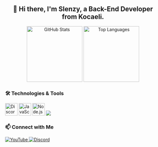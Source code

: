 <h2 align="center">👋 Hi there, I'm Slenzy, a Back-End Developer from Kocaeli.</h2>

<div align="center">
  <img src="https://github-readme-stats.vercel.app/api?username=SlenzyCode&show_icons=true&include_all_commits=true&count_private=true&theme=dracula&hide_border=true" alt="GitHub Stats" height="180" />
  <img src="https://github-readme-stats.vercel.app/api/top-langs/?username=SlenzyCode&layout=compact&langs_count=6&theme=dracula&hide_border=true" alt="Top Languages" height="180" />
</div>

### 🛠️ Technologies & Tools
<div align="left">
  <img src="https://cdn.jsdelivr.net/gh/devicons/devicon/icons/discordjs/discordjs-original.svg" alt="Discord.js" height="40" />
  <img src="https://cdn.jsdelivr.net/gh/devicons/devicon/icons/javascript/javascript-original.svg" alt="JavaScript" height="40" />
  <img src="https://cdn.jsdelivr.net/gh/devicons/devicon/icons/nodejs/nodejs-original.svg" alt="Node.js" height="40" />
  <img src="https://i.pinimg.com/originals/b4/de/20/b4de205cb6d4e7cad43c2971f780cfd9.png"/>
<!--   <img src="https://cdn.jsdelivr.net/gh/devicons/devicon/icons/mongodb/mongodb-original.svg" alt="MongoDB" height="40" /> -->
</div>

### 📫 Connect with Me
<div align="left">
  <a href="https://www.youtube.com/@slenzyycode" target="_blank">
    <img src="https://img.shields.io/badge/-YouTube-FF0000?style=for-the-badge&logo=youtube&logoColor=white" alt="YouTube" />
  </a>
  <a href="https://discord.com/users/1070795507082985524" target="_blank">
    <img src="https://img.shields.io/badge/-Discord-7289DA?style=for-the-badge&logo=discord&logoColor=white" alt="Discord" />
  </a>
</div>
